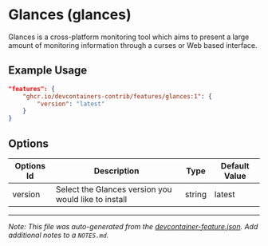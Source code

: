 
# Glances (glances)

Glances is a cross-platform monitoring tool which aims to present a large amount of monitoring information through a curses or Web based interface.

## Example Usage

```json
"features": {
    "ghcr.io/devcontainers-contrib/features/glances:1": {
        "version": "latest"
    }
}
```

## Options

| Options Id | Description | Type | Default Value |
|-----|-----|-----|-----|
| version | Select the Glances version you would like to install | string | latest |



---

_Note: This file was auto-generated from the [devcontainer-feature.json](https://github.com/devcontainers-contrib/features/blob/main/src/glances/devcontainer-feature.json).  Add additional notes to a `NOTES.md`._
